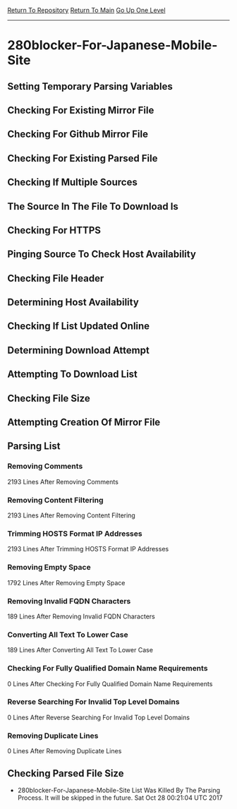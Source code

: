 [Return To Repository](https://github.com/deathbybandaid/piholeparser/)
[Return To Main](https://github.com/deathbybandaid/piholeparser/blob/master/RecentRunLogs/Mainlog.md)
[Go Up One Level](https://github.com/deathbybandaid/piholeparser/blob/master/RecentRunLogs/TopLevelScripts/30-Processing-Blacklists.md)
____________________________________
# 280blocker-For-Japanese-Mobile-Site
## Setting Temporary Parsing Variables
## Checking For Existing Mirror File
## Checking For Github Mirror File
## Checking For Existing Parsed File
## Checking If Multiple Sources
## The Source In The File To Download Is
## Checking For HTTPS
## Pinging Source To Check Host Availability
## Checking File Header
## Determining Host Availability
## Checking If List Updated Online
## Determining Download Attempt
## Attempting To Download List
## Checking File Size
## Attempting Creation Of Mirror File
## Parsing List
### Removing Comments
2193 Lines After Removing Comments
### Removing Content Filtering
2193 Lines After Removing Content Filtering
### Trimming HOSTS Format IP Addresses
2193 Lines After Trimming HOSTS Format IP Addresses
### Removing Empty Space
1792 Lines After Removing Empty Space
### Removing Invalid FQDN Characters
189 Lines After Removing Invalid FQDN Characters
### Converting All Text To Lower Case
189 Lines After Converting All Text To Lower Case
### Checking For Fully Qualified Domain Name Requirements
0 Lines After Checking For Fully Qualified Domain Name Requirements
### Reverse Searching For Invalid Top Level Domains
0 Lines After Reverse Searching For Invalid Top Level Domains
### Removing Duplicate Lines
0 Lines After Removing Duplicate Lines
## Checking Parsed File Size
* 280blocker-For-Japanese-Mobile-Site List Was Killed By The Parsing Process. It will be skipped in the future. Sat Oct 28 00:21:04 UTC 2017
